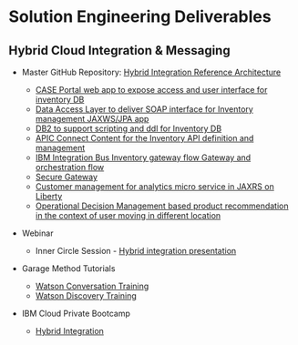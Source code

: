 # Solution Engineering Deliverables

## Hybrid Cloud Integration & Messaging

- Master GitHub Repository: [Hybrid Integration Reference Architecture](https://github.com/ibm-cloud-architecture/refarch-integration)
  - [CASE Portal web app to expose access and user interface for inventory DB](https://github.com/ibm-cloud-architecture/refarch-caseinc-app)
  - [Data Access Layer to deliver SOAP interface for Inventory management JAXWS/JPA app](https://github.com/ibm-cloud-architecture/refarch-integration-inventory-dal)
  - [DB2 to support scripting and ddl for Inventory DB](https://github.com/ibm-cloud-architecture/refarch-integration-inventory-db2)
  - [APIC Connect Content for the Inventory API definition and management](https://github.com/ibm-cloud-architecture/refarch-integration-api)
  - [IBM Integration Bus Inventory gateway flow Gateway and orchestration flow](https://github.com/ibm-cloud-architecture/refarch-integration-esb)
  - [Secure Gateway](https://github.com/ibm-cloud-architecture/refarch-integration-utilities) 
  - [Customer management for analytics micro service in JAXRS on Liberty](https://github.com/ibm-cloud-architecture/refarch-integration-services)
  - [Operational Decision Management based product recommendation in the context of user moving in different location](https://github.com/ibm-cloud-architecture/refarch-cognitive-prod-recommendations)

- Webinar
  - Inner Circle Session - [Hybrid integration presentation](https://ibm.box.com/s/ooyj9ltnqa0cde9t0zkuofwxpzlibj30)

- Garage Method Tutorials
   - [Watson Conversation Training](https://www.ibm.com/cloud/garage/tutorials/watson_conversation_support)
   - [Watson Discovery Training](https://www.ibm.com/cloud/garage/tutorials/cognitive_discovery/)

- IBM Cloud Private Bootcamp
   - [Hybrid Integration](https://github.com/ibm-cloud-architecture/refarch-integration/blob/master/docs/icp/README.md) 

